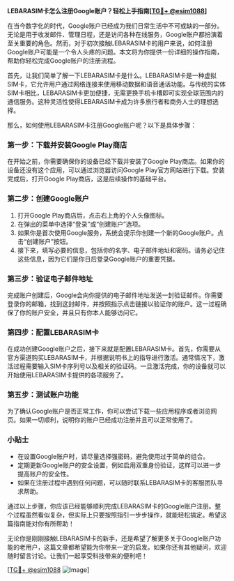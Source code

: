 **LEBARASIM卡怎么注册Google账户？轻松上手指南[[TG💪+ @esim1088](https://t.me/s/esim1088)]**

在当今数字化的时代，Google账户已经成为我们日常生活中不可或缺的一部分。无论是用于收发邮件、管理日程，还是访问各种在线服务，Google账户都扮演着至关重要的角色。然而，对于初次接触LEBARASIM卡的用户来说，如何注册Google账户可能是一个令人头疼的问题。本文将为你提供一份详细的操作指南，帮助你轻松完成Google账户的注册流程。

首先，让我们简单了解一下LEBARASIM卡是什么。LEBARASIM卡是一种虚拟SIM卡，它允许用户通过网络连接来使用移动数据和语音通话功能。与传统的实体SIM卡相比，LEBARASIM卡更加便捷，无需更换手机卡槽即可实现全球范围内的通信服务。这种灵活性使得LEBARASIM卡成为许多旅行者和商务人士的理想选择。

那么，如何使用LEBARASIM卡注册Google账户呢？以下是具体步骤：

### 第一步：下载并安装Google Play商店

在开始之前，你需要确保你的设备已经下载并安装了Google Play商店。如果你的设备还没有这个应用，可以通过浏览器访问Google Play官方网站进行下载。安装完成后，打开Google Play商店，这是后续操作的基础平台。

### 第二步：创建Google账户

1. 打开Google Play商店后，点击右上角的个人头像图标。
2. 在弹出的菜单中选择“登录”或“创建账户”选项。
3. 如果你是首次使用Google服务，系统会提示你创建一个新的Google账户。点击“创建账户”按钮。
4. 接下来，填写必要的信息，包括你的名字、电子邮件地址和密码。请务必记住这些信息，因为它们是你日后登录Google账户的重要凭据。

### 第三步：验证电子邮件地址

完成账户创建后，Google会向你提供的电子邮件地址发送一封验证邮件。你需要登录你的邮箱，找到这封邮件，并按照指示点击链接以验证你的账户。这一过程确保了你的账户安全，并且只有你本人能够访问它。

### 第四步：配置LEBARASIM卡

在成功创建Google账户之后，接下来就是配置LEBARASIM卡。首先，你需要从官方渠道购买LEBARASIM卡，并根据说明书上的指导进行激活。通常情况下，激活过程需要输入SIM卡序列号以及相关的验证码。一旦激活完成，你的设备就可以开始使用LEBARASIM卡提供的各项服务了。

### 第五步：测试账户功能

为了确认Google账户是否正常工作，你可以尝试下载一些应用程序或者浏览网页。如果一切顺利，说明你的账户已经成功注册并且可以正常使用了。

### 小贴士

- 在设置Google账户时，请尽量选择强密码，避免使用过于简单的组合。
- 定期更新Google账户的安全设置，例如启用双重身份验证，这样可以进一步提高账户的安全性。
- 如果在注册过程中遇到任何问题，可以随时联系LEBARASIM卡的客服团队寻求帮助。

通过以上步骤，你应该已经能够顺利完成LEBARASIM卡的Google账户注册。整个过程虽然看似复杂，但实际上只要按照指引一步步操作，就能轻松搞定。希望这篇指南能对你有所帮助！

无论你是刚刚接触LEBARASIM卡的新手，还是希望了解更多关于Google账户功能的老用户，这篇文章都希望能为你带来一定的启发。如果你还有其他疑问，欢迎随时留言讨论。让我们一起享受科技带来的便利吧！

[[TG💪+ @esim1088](https://t.me/s/esim1088) ![Image](https://i.postimg.cc/4NQfJmqS/Snipaste-2025-05-13-00-14-12.png)]